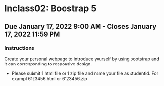 # Inclass02: Boostrap 5

## Due January 17, 2022 9:00 AM - Closes January 17, 2022 11:59 PM

### **Instructions**

Create your personal webpage to introduce yourself by using bootstrap and it can corresponding to responsive design.
- Please submit 1 html file or 1 zip file and name your file as studentid. For exampl 6123456.html or 6123456.zip